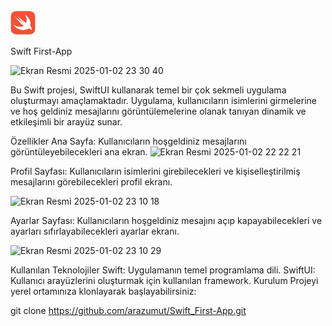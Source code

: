  <a href="https://developer.apple.com/swift/" target="_blank" rel="noreferrer"> 
    <img src="https://raw.githubusercontent.com/devicons/devicon/master/icons/swift/swift-original.svg" alt="swift" width="40" height="40"/> 
</a> 
<br>

Swift First-App <br>

![Ekran Resmi 2025-01-02 23 30 40](https://github.com/user-attachments/assets/82a4ed84-a843-4b69-8b34-868e59354820)



Bu Swift projesi, SwiftUI kullanarak temel bir çok sekmeli uygulama oluşturmayı amaçlamaktadır. Uygulama, kullanıcıların isimlerini girmelerine ve hoş geldiniz mesajlarını görüntülemelerine olanak tanıyan dinamik ve etkileşimli bir arayüz sunar.

Özellikler
Ana Sayfa: Kullanıcıların hoşgeldiniz mesajlarını görüntüleyebilecekleri ana ekran.
![Ekran Resmi 2025-01-02 22 22 21](https://github.com/user-attachments/assets/6e845b56-00a5-43af-b45a-a1573214bddc)

Profil Sayfası: Kullanıcıların isimlerini girebilecekleri ve kişiselleştirilmiş mesajlarını görebilecekleri profil ekranı.

![Ekran Resmi 2025-01-02 23 10 18](https://github.com/user-attachments/assets/ff9fc807-c471-4587-b9da-d2abf9e2a2e2)

Ayarlar Sayfası: Kullanıcıların hoşgeldiniz mesajını açıp kapayabilecekleri ve ayarları sıfırlayabilecekleri ayarlar ekranı.


![Ekran Resmi 2025-01-02 23 10 29](https://github.com/user-attachments/assets/f3c49535-dc5b-4f5b-9ecf-da734f6eb467)

Kullanılan Teknolojiler
Swift: Uygulamanın temel programlama dili.
SwiftUI: Kullanıcı arayüzlerini oluşturmak için kullanılan framework.
Kurulum
Projeyi yerel ortamınıza klonlayarak başlayabilirsiniz:

git clone https://github.com/arazumut/Swift_First-App.git
